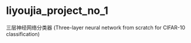 # liyoujia_project_no_1
三层神经网络分类器 (Three-layer neural network from scratch for CIFAR-10 classification)
